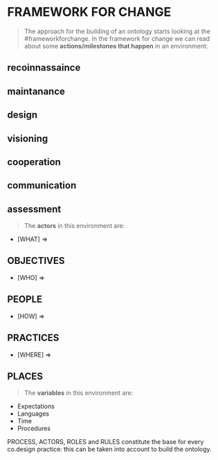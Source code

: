 # FRAMEWORK FOR CHANGE
> The approach for the building of an ontology starts looking at the #frameworkforchange.
In the framework for change we can read about some **actions/milestones that happen** in an environment:
## recoinnassaince
## maintanance
## design
## visioning
## cooperation
## communication
## assessment

> The **actors** in this environment are:
- [WHAT] => 
## OBJECTIVES
- [WHO] => 
## PEOPLE
- [HOW] => 
## PRACTICES
- [WHERE] => 
## PLACES


> The **variables** in this environment are:
- Expectations
- Languages
- Time
- Procedures


PROCESS, ACTORS, ROLES and RULES constitute the base for every co.design practice: this can be taken into account to build the ontology.
